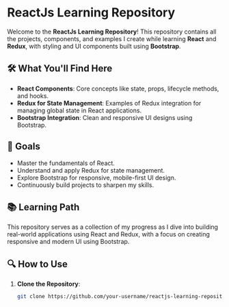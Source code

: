 # ReactJs Learning Repository

Welcome to the **ReactJs Learning Repository**! This repository contains all the projects, components, and examples I create while learning **React** and **Redux**, with styling and UI components built using **Bootstrap**.

## 🛠️ What You'll Find Here

- **React Components**: Core concepts like state, props, lifecycle methods, and hooks.
- **Redux for State Management**: Examples of Redux integration for managing global state in React applications.
- **Bootstrap Integration**: Clean and responsive UI designs using Bootstrap.

## 🚀 Goals

- Master the fundamentals of React.
- Understand and apply Redux for state management.
- Explore Bootstrap for responsive, mobile-first UI design.
- Continuously build projects to sharpen my skills.

## 📚 Learning Path

This repository serves as a collection of my progress as I dive into building real-world applications using React and Redux, with a focus on creating responsive and modern UI using Bootstrap.

## 🔍 How to Use

1. **Clone the Repository**:
   ```bash
   git clone https://github.com/your-username/reactjs-learning-repository.git


